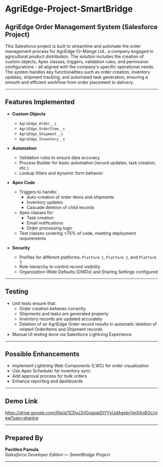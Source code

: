 # AgriEdge-Project-SmartBridge
## AgriEdge Order Management System (Salesforce Project)

This Salesforce project is built to streamline and automate the order management process for AgriEdge Or-Mange Ltd., a company engaged in agricultural product distribution. The solution includes the creation of custom objects, Apex classes, triggers, validation rules, and permission configurations - all aligned with the company's specific operational needs. The system handles key functionalities such as order creation, inventory updates, shipment tracking, and automated task generation, ensuring a smooth and efficient workflow from order placement to delivery.

---

## Features Implemented

- **Custom Objects**  
  - `AgriEdge_Order__c`  
  - `AgriEdge_OrderItem__c`  
  - `AgriEdge_Shipment__c`  
  - `AgriEdge_Inventory__c`

- **Automation**  
  - Validation rules to ensure data accuracy  
  - Process Builder for basic automation (record updates, task creation, etc.)  
  - Lookup filters and dynamic form behavior

- **Apex Code**  
  - Triggers to handle:
    - Auto-creation of order items and shipments
    - Inventory updates
    - Cascade deletion of child records  
  - Apex classes for:
    - Task creation  
    - Email notifications  
    - Order processing logic  
  - Test classes covering >75% of code, meeting deployment requirements

- **Security**  
  - Profiles for different platforms: `Platform 1`, `Platform 2`, and `Platform 3`  
  - Role hierarchy to control record visibility  
  - Organization-Wide Defaults (OWDs) and Sharing Settings configured

---

## Testing

- Unit tests ensure that:
  - Order creation behaves correctly  
  - Shipments and tasks are generated properly  
  - Inventory records are updated accurately  
  - Deletion of an AgriEdge Order record results in automatic deletion of related OrderItems and Shipment records
- Manual UI testing done via Salesforce Lightning Experience

---

## Possible Enhancements

- Implement Lightning Web Components (LWC) for order visualization  
- Use Apex Scheduler for inventory sync  
- Add approval process for bulk orders  
- Enhance reporting and dashboards

---

## Demo Link
https://drive.google.com/file/d/1CDyJ3VGsgiukDtYYvUdAgeby1mXXo8Oc/view?usp=sharing

---

## Prepared By

**Pavithra Pamula**  
_Salesforce Developer Edition — SmartBridge Project_

---

